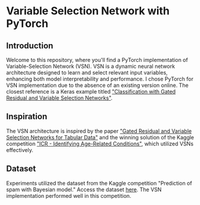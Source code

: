 # Variable Selection Network with PyTorch

## Introduction
Welcome to this repository, where you'll find a PyTorch implementation of Variable-Selection Network (VSN). VSN is a dynamic neural network architecture designed to learn and select relevant input variables, enhancing both model interpretability and performance. I chose PyTorch for VSN implementation due to the absence of an existing version online. The closest reference is a Keras example titled ["Classification with Gated Residual and Variable Selection Networks"](https://keras.io/examples/structured_data/classification_with_grn_and_vsn/).

## Inspiration
The VSN architecture is inspired by the paper ["Gated Residual and Variable Selection Networks for Tabular Data"](https://arxiv.org/pdf/1912.09363) and the winning solution of the Kaggle competition ["ICR - Identifying Age-Related Conditions"](https://www.kaggle.com/competitions/icr-identify-age-related-conditions), which utilized VSNs effectively.

## Dataset
Experiments utilized the dataset from the Kaggle competition "Prediction of spam with Bayesian model." Access the dataset [here](https://www.kaggle.com/competitions/lets-surpass-the-hosts-bayesian-model/data). The VSN implementation performed well in this competition.

